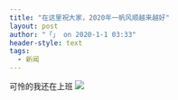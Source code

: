 ```yaml
---
title: "在这里祝大家，2020年一帆风顺越来越好"
layout: post
author: "「」 on 2020-1-1 03:33"
header-style: text
tags:
  - 新闻
---
```


<head></head>
<body>
  可怜的我还在上班
 <img src="static/image/smiley/2jingz/24.gif" smilieid="116">
 <br>
</body>


